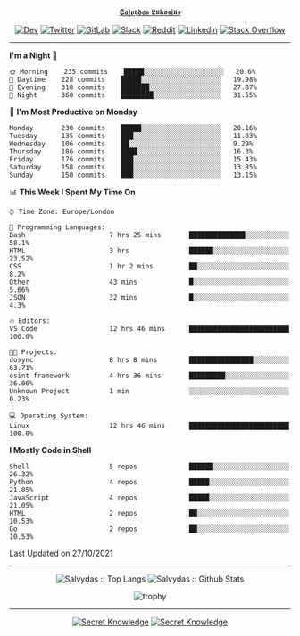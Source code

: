 <div align="center">
  
[𝕾𝖆𝖑𝖛𝖞𝖉𝖆𝖘 𝕷𝖚𝖐𝖔𝖘𝖎𝖚𝖘](https://git.io/JJwwg)
  
[![Dev](https://img.shields.io/badge/-DEV-222222?style=flat-square&logo=dev.to&logoColor=white&link=https://dev.to/sso/)](https://dev.to/sso/)
[![Twitter](https://img.shields.io/badge/-Twitter-222222?style=flat-square&logo=twitter&logoColor=white&link=https://twitter.com/digital_wizz/)](https://twitter.com/digital_wizz/)
[![GitLab](https://img.shields.io/badge/-GitLab-222222?style=flat-square&logo=GitLab&logoColor=white&link=https://gitlab.com/ss-o/)](https://gitlab.com/ss-o/)
[![Slack](https://img.shields.io/badge/-Slack-222222?style=flat-square&logo=Slack&logoColor=white&link=https://digital-teams.slack.com/)](https://digital-teams.slack.com/)
[![Reddit](https://img.shields.io/badge/-Reddit-222222?style=flat-square&logo=Reddit&logoColor=white&link=https://https://www.reddit.com/user/ss-o/)](https://www.reddit.com/user/ss-o/)
[![Linkedin](https://img.shields.io/badge/-LinkedIn-222222?style=flat-square&logo=Linkedin&logoColor=white&link=https://www.linkedin.com/in/digital-clouds/)](https://www.linkedin.com/in/digital-clouds/)
[![Stack Overflow](https://img.shields.io/badge/-Stack%20Overflow-222222?style=flat-square&logo=stack-overflow&logoColor=white&link=https://stackoverflow.com/users/13893752/salvydas-lukosius)](https://stackoverflow.com/users/13893752/salvydas-lukosius)
  
</div>

---

<!--START_SECTION:waka-->
**I'm a Night 🦉** 

```text
🌞 Morning    235 commits    █████░░░░░░░░░░░░░░░░░░░░   20.6% 
🌆 Daytime    228 commits    █████░░░░░░░░░░░░░░░░░░░░   19.98% 
🌃 Evening    318 commits    ███████░░░░░░░░░░░░░░░░░░   27.87% 
🌙 Night      360 commits    ████████░░░░░░░░░░░░░░░░░   31.55%

```
📅 **I'm Most Productive on Monday** 

```text
Monday       230 commits    █████░░░░░░░░░░░░░░░░░░░░   20.16% 
Tuesday      135 commits    ███░░░░░░░░░░░░░░░░░░░░░░   11.83% 
Wednesday    106 commits    ██░░░░░░░░░░░░░░░░░░░░░░░   9.29% 
Thursday     186 commits    ████░░░░░░░░░░░░░░░░░░░░░   16.3% 
Friday       176 commits    ███░░░░░░░░░░░░░░░░░░░░░░   15.43% 
Saturday     158 commits    ███░░░░░░░░░░░░░░░░░░░░░░   13.85% 
Sunday       150 commits    ███░░░░░░░░░░░░░░░░░░░░░░   13.15%

```


📊 **This Week I Spent My Time On** 

```text
⌚︎ Time Zone: Europe/London

💬 Programming Languages: 
Bash                     7 hrs 25 mins       ██████████████░░░░░░░░░░░   58.1% 
HTML                     3 hrs               ██████░░░░░░░░░░░░░░░░░░░   23.52% 
CSS                      1 hr 2 mins         ██░░░░░░░░░░░░░░░░░░░░░░░   8.2% 
Other                    43 mins             █░░░░░░░░░░░░░░░░░░░░░░░░   5.66% 
JSON                     32 mins             █░░░░░░░░░░░░░░░░░░░░░░░░   4.3%

🔥 Editors: 
VS Code                  12 hrs 46 mins      █████████████████████████   100.0%

🐱‍💻 Projects: 
dosync                   8 hrs 8 mins        ████████████████░░░░░░░░░   63.71% 
osint-framework          4 hrs 36 mins       █████████░░░░░░░░░░░░░░░░   36.06% 
Unknown Project          1 min               ░░░░░░░░░░░░░░░░░░░░░░░░░   0.23%

💻 Operating System: 
Linux                    12 hrs 46 mins      █████████████████████████   100.0%

```

**I Mostly Code in Shell** 

```text
Shell                    5 repos             ██████░░░░░░░░░░░░░░░░░░░   26.32% 
Python                   4 repos             █████░░░░░░░░░░░░░░░░░░░░   21.05% 
JavaScript               4 repos             █████░░░░░░░░░░░░░░░░░░░░   21.05% 
HTML                     2 repos             ██░░░░░░░░░░░░░░░░░░░░░░░   10.53% 
Go                       2 repos             ██░░░░░░░░░░░░░░░░░░░░░░░   10.53%

```



 Last Updated on 27/10/2021
<!--END_SECTION:waka-->

---

<div align=center>

![Salvydas :: Top Langs](https://github-readme-stats.vercel.app/api/top-langs/?username=ss-o&langs_count=8&card_width=300&theme=blue-green&layout=compact)
![Salvydas :: Github Stats](https://github-readme-stats.vercel.app/api?username=ss-o&theme=blue-green&layout=compact&no-frame=true)
 
![trophy](https://github-profile-trophy.vercel.app/?username=ss-o&theme=darkhub&rank=SSS,SS,S,AAA,AA,A,B,C&no-frame=true)

---

[![Secret Knowledge](https://github-readme-stats.vercel.app/api/pin/?username=github&repo=government.github.com&card_width=150&theme=blue-green&layout=compact)](https://github.com/github/government.github.com)
[![Secret Knowledge](https://github-readme-stats.vercel.app/api/pin/?username=ss-o&repo=the-book-of-secret-knowledge&card_width=150&theme=blue-green&layout=compact)](https://github.com/ss-o/the-book-of-secret-knowledge)

</div>
